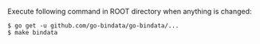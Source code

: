Execute following command in ROOT directory when anything is changed:

```
$ go get -u github.com/go-bindata/go-bindata/...
$ make bindata
```